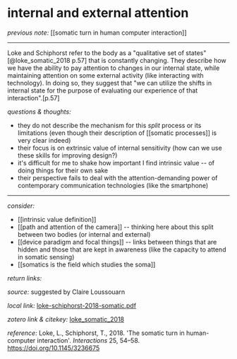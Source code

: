 # internal and external attention

_previous note:_  [[somatic turn in human computer interaction]]

---

Loke and Schiphorst refer to the body as a "qualitative set of states"[@loke_somatic_2018 p.57] that is constantly changing. They describe how we have the ability to pay attention to changes in our internal state, while maintaining attention on some external activity (like interacting with technology). In doing so, they suggest that "we can utilize the shifts in internal state for the purpose of evaluating our experience of that interaction".[p.57]


_questions & thoughts:_

- they do not describe the mechanism for this _split_ process or its limitations (even though their description of [[somatic processes]] is very clear indeed)
- their focus is on extrinsic value of internal sensitivity (how can we use these skills for improving design?)
- it's difficult for me to shake how important I find intrinsic value -- of doing things for their own sake
- their perspective fails to deal with the attention-demanding power of contemporary communication technologies (like the smartphone)

--- 

_consider:_ 

- [[intrinsic value definition]]
- [[path and attention of the camera]] -- thinking here about this split between two bodies (or internal and external)
- [[device paradigm and focal things]] -- links between things that are hidden and those that are kept in awareness (like the capacity to attend in somatic sensing)
- [[somatics is the field which studies the soma]]



_return links:_

_source:_  suggested by Claire Loussouarn    

_local link:_ [loke-schiphorst-2018-somatic.pdf](hook://file/kzsBr4TuD?p=RHJvcGJveC9iaWJsaW9ncmFwaHkgcGRmcw==&n=loke-schiphorst-2018-somatic.pdf)

_zotero link & citekey:_ [loke_somatic_2018](zotero://select/items/1_6IERMMFC)

_reference:_ Loke, L., Schiphorst, T., 2018. 'The somatic turn in human-computer interaction'. _Interactions_ 25, 54–58. https://doi.org/10.1145/3236675



